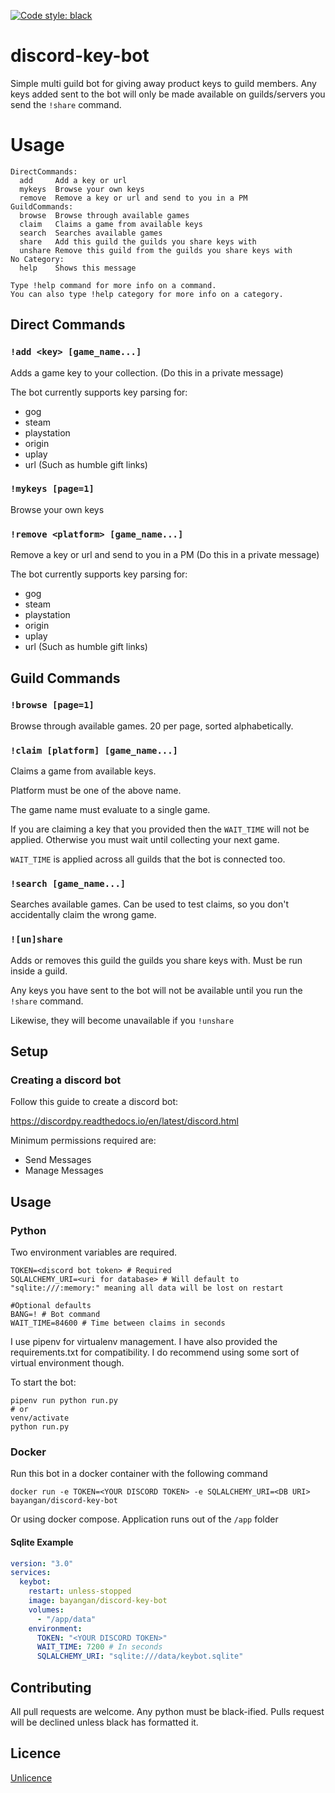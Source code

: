 [![Code style: black](https://img.shields.io/badge/code%20style-black-000000.svg)](https://github.com/psf/black)

# discord-key-bot

Simple multi guild bot for giving away product keys to guild members. Any keys added sent to the bot will only be made available on guilds/servers you send the `!share` command.

# Usage

```
DirectCommands:
  add     Add a key or url
  mykeys  Browse your own keys
  remove  Remove a key or url and send to you in a PM
GuildCommands:
  browse  Browse through available games
  claim   Claims a game from available keys
  search  Searches available games
  share   Add this guild the guilds you share keys with
  unshare Remove this guild from the guilds you share keys with
​No Category:
  help    Shows this message

Type !help command for more info on a command.
You can also type !help category for more info on a category.
```

## Direct Commands

### `!add <key> [game_name...]`

Adds a game key to your collection. (Do this in a private message)

The bot currently supports key parsing for:
- gog
- steam
- playstation
- origin
- uplay
- url (Such as humble gift links)

### `!mykeys [page=1]`

Browse your own keys

### `!remove <platform> [game_name...]`

Remove a key or url and send to you in a PM (Do this in a private message)

The bot currently supports key parsing for:
- gog
- steam
- playstation
- origin
- uplay
- url (Such as humble gift links)

## Guild Commands

### `!browse [page=1]`

Browse through available games. 20 per page, sorted alphabetically.

### `!claim [platform] [game_name...]`

Claims a game from available keys.

Platform must be one of the above name.

The game name must evaluate to a single game. 

If you are claiming a key that you provided then the `WAIT_TIME` will not be applied. Otherwise you must wait until collecting your next game.

`WAIT_TIME` is applied across all guilds that the bot is connected too.

### `!search [game_name...]`

Searches available games. Can be used to test claims, so you don't accidentally claim the wrong game.

### `![un]share`

Adds or removes this guild the guilds you share keys with. Must be run inside a guild.

Any keys you have sent to the bot will not be available until you run the `!share` command.

Likewise, they will become unavailable if you `!unshare`

## Setup

### Creating a discord bot

Follow this guide to create a discord bot:

https://discordpy.readthedocs.io/en/latest/discord.html

Minimum permissions required are:
- Send Messages
- Manage Messages

## Usage

### Python

Two environment variables are required.

```shell
TOKEN=<discord bot token> # Required
SQLALCHEMY_URI=<uri for database> # Will default to "sqlite:///:memory:" meaning all data will be lost on restart

#Optional defaults
BANG=! # Bot command
WAIT_TIME=84600 # Time between claims in seconds
```

I use pipenv for virtualenv management. I have also provided the requirements.txt for compatibility. I do recommend using some sort of virtual environment though.

To start the bot:

```shell
pipenv run python run.py
# or
venv/activate
python run.py
```

### Docker

Run this bot in a docker container with the following command

```shell
docker run -e TOKEN=<YOUR DISCORD TOKEN> -e SQLALCHEMY_URI=<DB URI> bayangan/discord-key-bot
```

Or using docker compose. Application runs out of the `/app` folder

#### Sqlite Example

```yaml
version: "3.0"
services:
  keybot:
    restart: unless-stopped
    image: bayangan/discord-key-bot
    volumes:
      - "/app/data"
    environment:
      TOKEN: "<YOUR DISCORD TOKEN>"
      WAIT_TIME: 7200 # In seconds
      SQLALCHEMY_URI: "sqlite:///data/keybot.sqlite"
```

## Contributing

All pull requests are welcome. Any python must be black-ified. Pulls request will be declined unless black has formatted it.

## Licence

[Unlicence](LICENCE)
